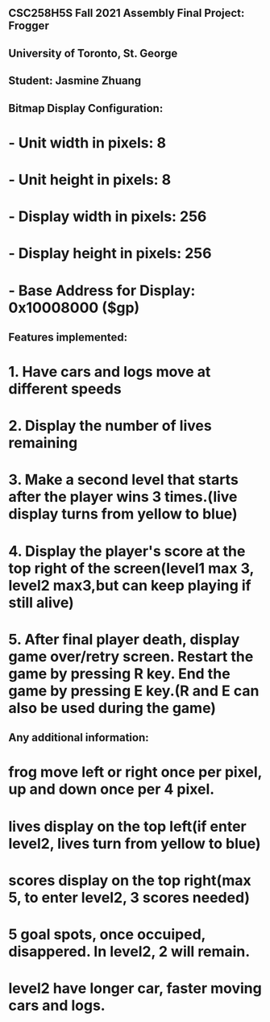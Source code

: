 
## CSC258H5S Fall 2021 Assembly Final Project: Frogger
## University of Toronto, St. George
## Student: Jasmine Zhuang

## Bitmap Display Configuration:
# - Unit width in pixels: 8
# - Unit height in pixels: 8
# - Display width in pixels: 256
# - Display height in pixels: 256
# - Base Address for Display: 0x10008000 ($gp)
## Features implemented:
# 1. Have cars and logs move at different speeds
# 2. Display the number of lives remaining
# 3. Make a second level that starts after the player wins 3 times.(live display turns from yellow to blue)
# 4. Display the player's score at the top right of the screen(level1 max 3, level2 max3,but can keep playing if still alive)
# 5. After final player death, display game over/retry screen. Restart the game by pressing R key. End the game by pressing E key.(R and E can also be used during the game)
## Any additional information:
# frog move left or right once per pixel, up and down once per 4 pixel.
# lives display on the top left(if enter level2, lives turn from yellow to blue)
# scores display on the top right(max 5, to enter level2, 3 scores needed)
# 5 goal spots, once occuiped, disappered. In level2, 2 will remain.
# level2 have longer car, faster moving cars and logs.
